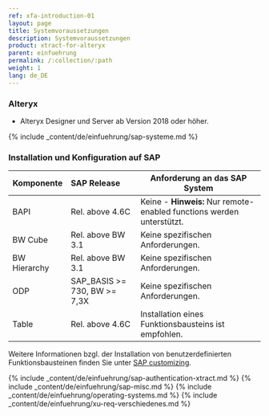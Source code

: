 ```yaml
---
ref: xfa-introduction-01
layout: page
title: Systemvoraussetzungen
description: Systemvoraussetzungen
product: xtract-for-alteryx
parent: einfuehrung
permalink: /:collection/:path
weight: 1
lang: de_DE
---
```

### Alteryx
 	
- Alteryx Designer und Server ab Version 2018 oder höher.

{% include _content/de/einfuehrung/sap-systeme.md %} 

### Installation und Konfiguration auf SAP

| Komponente  | SAP Release       | Anforderung an das SAP System                                                                         |
|------------|:------------------|--------------------------------------------------------------------------------------------------------|
| BAPI       | Rel. above 4.6C   | Keine - **Hinweis:** Nur remote-enabled functions werden unterstützt.      |
| BW Cube    | Rel. above BW 3.1 | Keine spezifischen Anforderungen.          |
| BW Hierarchy  | Rel. above BW 3.1 | Keine spezifischen Anforderungen.            |
| ODP | 	SAP_BASIS >= 730, BW >= 7,3X |	Keine spezifischen Anforderungen. |
| Table      | Rel. above 4.6C    | Installation eines Funktionsbausteins ist empfohlen.| 

Weitere Informationen bzgl. der Installation von benutzerdefinierten Funktionsbausteinen finden Sie unter [SAP customizing](../sap-customizing).

{% include _content/de/einfuehrung/sap-authentication-xtract.md %}
{% include _content/de/einfuehrung/sap-misc.md %}
{% include _content/de/einfuehrung/operating-systems.md %}
{% include _content/de/einfuehrung/xu-req-verschiedenes.md %}
